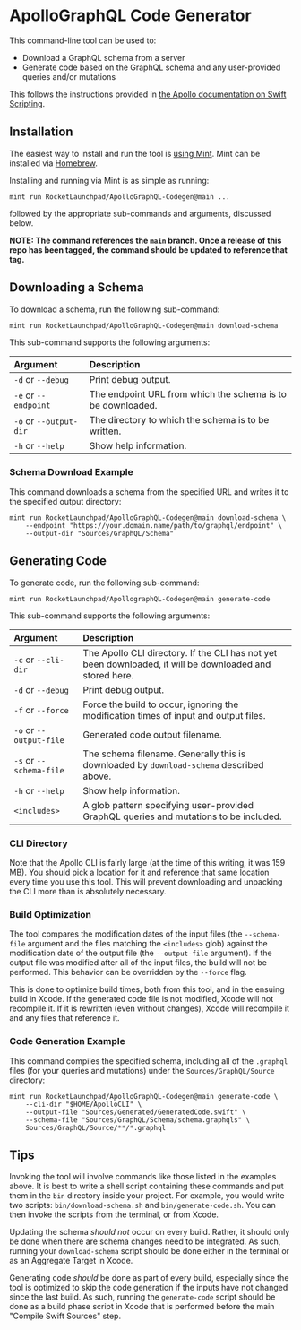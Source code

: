 # ApolloGraphQL Code Generator

This command-line tool can be used to:
- Download a GraphQL schema from a server
- Generate code based on the GraphQL schema and any user-provided queries and/or mutations

This follows the instructions provided in [the Apollo documentation on Swift Scripting](https://www.apollographql.com/docs/ios/swift-scripting/).

## Installation

The easiest way to install and run the tool is [using Mint](https://github.com/yonaskolb/Mint). Mint can be installed via [Homebrew](https://brew.sh). 

Installing and running via Mint is as simple as running:

```
mint run RocketLaunchpad/ApolloGraphQL-Codegen@main ...
```

followed by the appropriate sub-commands and arguments, discussed below.

**NOTE: The command references the `main` branch. Once a release of this repo has been tagged, the command should be updated to reference that tag.**

## Downloading a Schema

To download a schema, run the following sub-command:

```
mint run RocketLaunchpad/ApolloGraphQL-Codegen@main download-schema
```

This sub-command supports the following arguments:

| Argument               | Description                                                                                              |
|:-----------------------|:---------------------------------------------------------------------------------------------------------|
| `-d` or `--debug`      | Print debug output.                                                                                      |
| `-e` or `--endpoint`   | The endpoint URL from which the schema is to be downloaded.                                              |
| `-o` or `--output-dir` | The directory to which the schema is to be written.                                                      |
| `-h` or `--help`       | Show help information.                                                                                   |

### Schema Download Example

This command downloads a schema from the specified URL and writes it to the specified output directory:

```
mint run RocketLaunchpad/ApolloGraphQL-Codegen@main download-schema \
    --endpoint "https://your.domain.name/path/to/graphql/endpoint" \
    --output-dir "Sources/GraphQL/Schema"
```

## Generating Code

To generate code, run the following sub-command:

```
mint run RocketLaunchpad/ApollographQL-Codegen@main generate-code
```

This sub-command supports the following arguments:

| Argument                | Description                                                                                              |
|:------------------------|:---------------------------------------------------------------------------------------------------------|
| `-c` or `--cli-dir`     | The Apollo CLI directory. If the CLI has not yet been downloaded, it will be downloaded and stored here. |
| `-d` or `--debug`       | Print debug output.                                                                                      |
| `-f` or `--force`       | Force the build to occur, ignoring the modification times of input and output files.                     |
| `-o` or `--output-file` | Generated code output filename.                                                                          |
| `-s` or `--schema-file` | The schema filename. Generally this is downloaded by `download-schema` described above.                  |
| `-h` or `--help`        | Show help information.                                                                                   |
| `<includes>`            | A glob pattern specifying user-provided GraphQL queries and mutations to be included.                    |

### CLI Directory

Note that the Apollo CLI is fairly large (at the time of this writing, it was 159 MB). You should pick a location for it and reference that same location every time you use this tool. This will prevent downloading and unpacking the CLI more than is absolutely necessary.

### Build Optimization

The tool compares the modification dates of the input files (the `--schema-file` argument and the files matching the `<includes>` glob) against the modification date of the output file (the `--output-file` argument). If the output file was modified after all of the input files, the build will not be performed. This behavior can be overridden by the `--force` flag.

This is done to optimize build times, both from this tool, and in the ensuing build in Xcode. If the generated code file is not modified, Xcode will not recompile it. If it is rewritten (even without changes), Xcode will recompile it and any files that reference it.

### Code Generation Example

This command compiles the specified schema, including all of the `.graphql` files (for your queries and mutations) under the `Sources/GraphQL/Source` directory:

```
mint run RocketLaunchpad/ApolloGraphQL-Codegen@main generate-code \
    --cli-dir "$HOME/ApolloCLI" \
    --output-file "Sources/Generated/GeneratedCode.swift" \
    --schema-file "Sources/GraphQL/Schema/schema.graphqls" \
    Sources/GraphQL/Source/**/*.graphql
```

## Tips

Invoking the tool will involve commands like those listed in the examples above. It is best to write a shell script containing these commands and put them in the `bin` directory inside your project. For example, you would write two scripts: `bin/download-schema.sh` and `bin/generate-code.sh`. You can then invoke the scripts from the terminal, or from Xcode.

Updating the schema *should not* occur on every build. Rather, it should only be done when there are schema changes need to be integrated. As such, running your `download-schema` script should be done either in the terminal or as an Aggregate Target in Xcode.

Generating code *should* be done as part of every build, especially since the tool is optimized to skip the code generation if the inputs have not changed since the last build. As such, running the `generate-code` script should be done as a build phase script in Xcode that is performed before the main "Compile Swift Sources" step.
